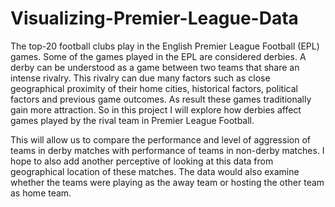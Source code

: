 # Visualizing-Premier-League-Data

The top-20 football clubs play in the English Premier League Football (EPL) games. 
Some of the games played in the EPL are considered derbies. A derby can be understood as a game between two teams that share an intense rivalry. 
This rivalry can due many factors such as close geographical proximity of their home cities, historical factors, political factors and previous game outcomes. 
As result these games traditionally gain more attraction. So in this project I will explore how derbies affect games played by the rival team in 
Premier League Football.

This will allow us to compare the performance and level of aggression of teams in derby matches with performance of teams in non-derby matches. 
I hope to also add another perceptive of looking at this data from geographical location of these matches. 
The data would also examine whether the teams were playing as the away team or hosting the other team as home team.

